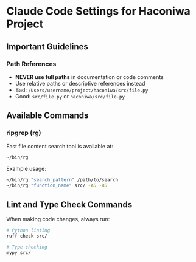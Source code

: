 # Claude Code Settings for Haconiwa Project

## Important Guidelines

### Path References
- **NEVER use full paths** in documentation or code comments
- Use relative paths or descriptive references instead
- Bad: `/Users/username/project/haconiwa/src/file.py`
- Good: `src/file.py` or `haconiwa/src/file.py`

## Available Commands

### ripgrep (rg)
Fast file content search tool is available at:
```bash
~/bin/rg
```

Example usage:
```bash
~/bin/rg "search_pattern" /path/to/search
~/bin/rg "function_name" src/ -A5 -B5
```

## Lint and Type Check Commands

When making code changes, always run:
```bash
# Python linting
ruff check src/

# Type checking
mypy src/
```